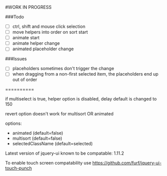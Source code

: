 #WORK IN PROGRESS

###Todo
- [ ] ctrl, shift and mouse click selection
- [ ] move helpers into order on sort start
- [ ] animate start
- [ ] animate helper change
- [ ] animated placeholder change

###Issues
- [ ] placeholders sometimes don't trigger the change
- [ ] when dragging from a non-first selected item,
the placeholders end up out of order

==========

if multiselect is true, 
helper option is disabled, 
delay default is changed to 150

revert option doesn't work for multisort OR animated

options:

- animated (default=false)
- multisort (default=false)
- selectedClassName (default=selected)

Latest version of jquery-ui known to be compatable: 1.11.2

To enable touch screen compatability use https://github.com/furf/jquery-ui-touch-punch
